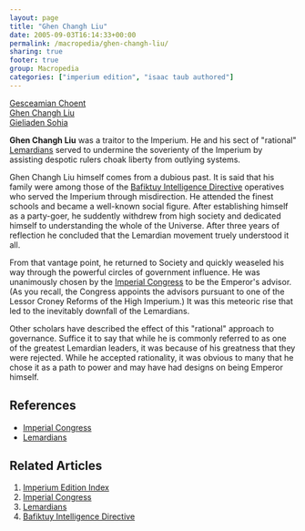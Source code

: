 ```yaml
---
layout: page
title: "Ghen Changh Liu"
date: 2005-09-03T16:14:33+00:00
permalink: /macropedia/ghen-changh-liu/
sharing: true
footer: true
group: Macropedia
categories: ["imperium edition", "isaac taub authored"]
---
```


<div class='row'>
	<div class='col-md-4'><a href='/macropedia/gesceamian-choent'>Gesceamian Choent</a></div>
	<div class='col-md-4'><a href='/macropedia/ghen-changh-liu'>Ghen Changh Liu</a></div>
	<div class='col-md-4'><a href='/macropedia/gieliaden-sohia'>Gieliaden Sohia</a></div>
</div>


**Ghen Changh Liu** was a traitor to the Imperium. He and his sect of "rational" [Lemardians](/macropedia/lemardians) served to undermine the soverienty of the Imperium by assisting despotic rulers choak liberty from outlying systems.

Ghen Changh Liu himself comes from a dubious past. It is said that his family were among those of the [Bafiktuy Intelligence Directive](/macropedia/bafiktuy-intelligence-directive) operatives who served the Imperium through misdirection. He attended the finest schools and became a well-known social figure. After establishing himself as a party-goer, he suddently withdrew from high society and dedicated himself to understanding the whole of the Universe. After three years of reflection he concluded that the Lemardian movement truely understood it all.

From that vantage point, he returned to Society and quickly weaseled his way through the powerful circles of government influence. He was unanimously chosen by the [Imperial Congress](/macropedia/imperial-congress) to be the Emperor's advisor. (As you recall, the Congress appoints the advisors pursuant to one of the Lessor Croney Reforms of the High Imperium.) It was this meteoric rise that led to the inevitably downfall of the Lemardians.

Other scholars have described the effect of this "rational" approach to governance. Suffice it to say that while he is commonly referred to as one of the greatest Lemardian leaders, it was because of his greatness that they were rejected. While he accepted rationality, it was obvious to many that he chose it as a path to power and may have had designs on being Emperor himself.

## References
* [Imperial Congress](/macropedia/imperial-congress)
* [Lemardians](/macropedia/lemardians)

## Related Articles

1. [Imperium Edition Index](/macropedia/imperium-edition-index)
2. [Imperial Congress](/macropedia/imperial-congress)
3. [Lemardians](/macropedia/lemardians)
4. [Bafiktuy Intelligence Directive](/macropedia/bafiktuy-intelligence-directive)


 
